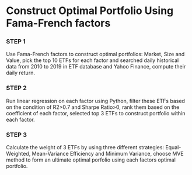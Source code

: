 # Construct Optimal Portfolio Using Fama-French factors
### STEP 1
Use Fama-French factors to construct optimal portfolios: Market, Size and Value, pick the top 10 ETFs for each factor and searched daily historical data from 2010 to 2019 in ETF database and Yahoo Finance, compute their daily return.
### STEP 2
Run linear regression on each factor using Python, filter these ETFs based on the condition of R2>0.7 and Sharpe Ratio>0, rank them based on the coefficient of each factor, selected top 3 ETFs to construct portfolio within each factor.
### STEP 3
Calculate the weight of 3 ETFs by using three different strategies: Equal-Weighted, Mean-Variance Efficiency and Minimum Variance, choose MVE method to form an ultimate optimal porfolio using each factors optimal portfolio.
